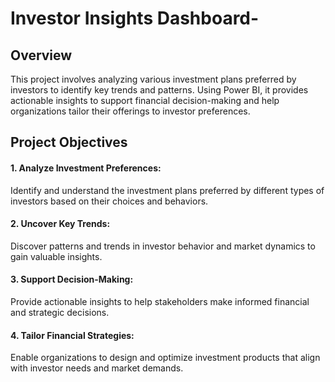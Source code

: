 # Investor Insights Dashboard-
## Overview 
This project involves analyzing various investment plans preferred by investors to identify key trends and patterns. Using Power BI, it provides actionable insights to support financial decision-making and help organizations tailor their offerings to investor preferences.

## Project Objectives
#### 1. Analyze Investment Preferences:
Identify and understand the investment plans preferred by different types of investors based on their choices and behaviors.

#### 2. Uncover Key Trends:
Discover patterns and trends in investor behavior and market dynamics to gain valuable insights.

#### 3. Support Decision-Making:
Provide actionable insights to help stakeholders make informed financial and strategic decisions.

#### 4. Tailor Financial Strategies:
Enable organizations to design and optimize investment products that align with investor needs and market demands.
